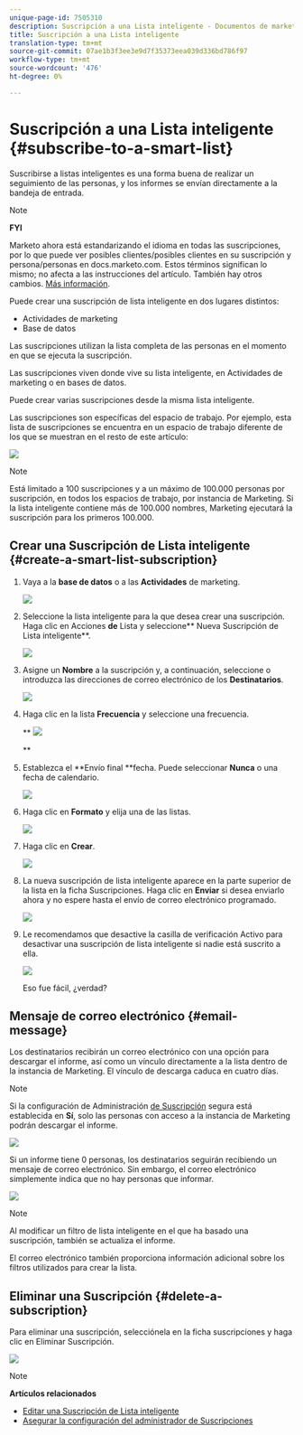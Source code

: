 ```yaml
---
unique-page-id: 7505310
description: Suscripción a una Lista inteligente - Documentos de marketing - Documentación del producto
title: Suscripción a una Lista inteligente
translation-type: tm+mt
source-git-commit: 07ae1b3f3ee3e9d7f35373eea039d336bd786f97
workflow-type: tm+mt
source-wordcount: '476'
ht-degree: 0%

---
```



# Suscripción a una Lista inteligente {#subscribe-to-a-smart-list}

Suscribirse a listas inteligentes es una forma buena de realizar un seguimiento de las personas, y los informes se envían directamente a la bandeja de entrada.

>[!NOTE]
>
>**FYI**
>
>Marketo ahora está estandarizando el idioma en todas las suscripciones, por lo que puede ver posibles clientes/posibles clientes en su suscripción y persona/personas en docs.marketo.com. Estos términos significan lo mismo; no afecta a las instrucciones del artículo. También hay otros cambios. [Más información](http://docs.marketo.com/display/DOCS/Updates+to+Marketo+Terminology).

Puede crear una suscripción de lista inteligente en dos lugares distintos:

* Actividades de marketing
* Base de datos

Las suscripciones utilizan la lista completa de las personas en el momento en que se ejecuta la suscripción.

Las suscripciones viven donde vive su lista inteligente, en Actividades de marketing o en bases de datos.

Puede crear varias suscripciones desde la misma lista inteligente.

Las suscripciones son específicas del espacio de trabajo. Por ejemplo, esta lista de suscripciones se encuentra en un espacio de trabajo diferente de los que se muestran en el resto de este artículo:

![](assets/one.png)

>[!NOTE]
>
>Está limitado a 100 suscripciones y a un máximo de 100.000 personas por suscripción, en todos los espacios de trabajo, por instancia de Marketing. Si la lista inteligente contiene más de 100.000 nombres, Marketing ejecutará la suscripción para los primeros 100.000.

## Crear una Suscripción de Lista inteligente {#create-a-smart-list-subscription}

1. Vaya a la **base de datos** o a las **Actividades** de marketing.

   ![](assets/db.png)

1. Seleccione la lista inteligente para la que desea crear una suscripción. Haga clic en Acciones **de** Lista y seleccione** Nueva Suscripción de Lista inteligente**.

   ![](assets/three.png)

1. Asigne un **Nombre** a la suscripción y, a continuación, seleccione o introduzca las direcciones de correo electrónico de los **Destinatarios**.

   ![](assets/image2015-9-14-13-3a18-3a38.png)

1. Haga clic en la lista **Frecuencia** y seleccione una frecuencia.

   ** ![](assets/image2015-9-14-13-3a21-3a21.png)

   **

1. Establezca el **Envío final **fecha. Puede seleccionar **Nunca** o una fecha de calendario.

   ![](assets/image2015-9-14-13-3a23-3a37.png)

1. Haga clic en **Formato** y elija una de las listas.

   ![](assets/image2015-9-14-13-3a25-3a25.png)

1. Haga clic en **Crear**.

   ![](assets/image2015-9-11-15-3a58-3a4.png)

1. La nueva suscripción de lista inteligente aparece en la parte superior de la lista en la ficha Suscripciones. Haga clic en **Enviar** si desea enviarlo ahora y no espere hasta el envío de correo electrónico programado.

   ![](assets/eight.png)

1. Le recomendamos que desactive la casilla de verificación Activo para desactivar una suscripción de lista inteligente si nadie está suscrito a ella.

   ![](assets/nine.png)

   Eso fue fácil, ¿verdad?

## Mensaje de correo electrónico {#email-message}

Los destinatarios recibirán un correo electrónico con una opción para descargar el informe, así como un vínculo directamente a la lista dentro de la instancia de Marketing. El vínculo de descarga caduca en cuatro días.

>[!NOTE]
>
>Si la configuración de Administración [de Suscripción](secure-the-subscription-admin-setting.md) segura está establecida en **Sí**, solo las personas con acceso a la instancia de Marketing podrán descargar el informe.

![](assets/image2015-4-17-15-3a46-3a47.png)

Si un informe tiene 0 personas, los destinatarios seguirán recibiendo un mensaje de correo electrónico. Sin embargo, el correo electrónico simplemente indica que no hay personas que informar.

![](assets/image2015-4-17-16-3a11-3a8.png)

>[!NOTE]
>
>Al modificar un filtro de lista inteligente en el que ha basado una suscripción, también se actualiza el informe.

El correo electrónico también proporciona información adicional sobre los filtros utilizados para crear la lista.

## Eliminar una Suscripción {#delete-a-subscription}

Para eliminar una suscripción, selecciónela en la ficha suscripciones y haga clic en Eliminar Suscripción.

![](assets/twelve.png)

>[!NOTE]
>
>**Artículos relacionados**
>
>* [Editar una Suscripción de Lista inteligente](edit-a-smart-list-subscription.md)
>* [Asegurar la configuración del administrador de Suscripciones](secure-the-subscription-admin-setting.md)

>



